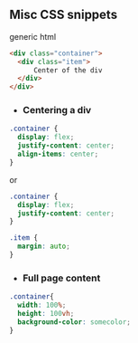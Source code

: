 ## Misc CSS snippets

generic html
```html
<div class="container">
  <div class="item">
      Center of the div
  </div>
</div>
```

- ### Centering a div
```css
.container {
  display: flex;
  justify-content: center;
  align-items: center;
}
```
or
```css
.container {
  display: flex;
  justify-content: center;
}

.item {
  margin: auto;
}
```

- ### Full page content
```css
.container{
  width: 100%;
  height: 100vh;
  background-color: somecolor;
}
```

